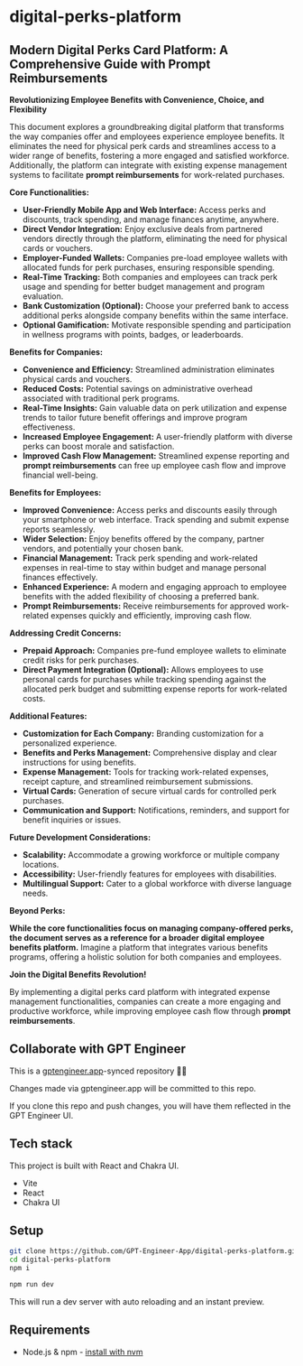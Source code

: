 # digital-perks-platform

## Modern Digital Perks Card Platform: A Comprehensive Guide with Prompt Reimbursements

**Revolutionizing Employee Benefits with Convenience, Choice, and Flexibility**

This document explores a groundbreaking digital platform that transforms the way companies offer and employees experience employee benefits. It eliminates the need for physical perk cards and streamlines access to a wider range of benefits, fostering a more engaged and satisfied workforce. Additionally, the platform can integrate with existing expense management systems to facilitate **prompt reimbursements** for work-related purchases.

**Core Functionalities:**

* **User-Friendly Mobile App and Web Interface:** Access perks and discounts, track spending, and manage finances anytime, anywhere.
* **Direct Vendor Integration:** Enjoy exclusive deals from partnered vendors directly through the platform, eliminating the need for physical cards or vouchers.
* **Employer-Funded Wallets:** Companies pre-load employee wallets with allocated funds for perk purchases, ensuring responsible spending.
* **Real-Time Tracking:** Both companies and employees can track perk usage and spending for better budget management and program evaluation.
* **Bank Customization (Optional):** Choose your preferred bank to access additional perks alongside company benefits within the same interface.
* **Optional Gamification:**  Motivate responsible spending and participation in wellness programs with points, badges, or leaderboards.

**Benefits for Companies:**

* **Convenience and Efficiency:** Streamlined administration eliminates physical cards and vouchers.
* **Reduced Costs:** Potential savings on administrative overhead associated with traditional perk programs.
* **Real-Time Insights:** Gain valuable data on perk utilization and expense trends to tailor future benefit offerings and improve program effectiveness.
* **Increased Employee Engagement:** A user-friendly platform with diverse perks can boost morale and satisfaction.
* **Improved Cash Flow Management:** Streamlined expense reporting and **prompt reimbursements** can free up employee cash flow and improve financial well-being.

**Benefits for Employees:**

* **Improved Convenience:** Access perks and discounts easily through your smartphone or web interface. Track spending and submit expense reports seamlessly.
* **Wider Selection:** Enjoy benefits offered by the company, partner vendors, and potentially your chosen bank.
* **Financial Management:** Track perk spending and work-related expenses in real-time to stay within budget and manage personal finances effectively.
* **Enhanced Experience:** A modern and engaging approach to employee benefits with the added flexibility of choosing a preferred bank.
* **Prompt Reimbursements:**  Receive reimbursements for approved work-related expenses quickly and efficiently, improving cash flow.

**Addressing Credit Concerns:**

* **Prepaid Approach:** Companies pre-fund employee wallets to eliminate credit risks for perk purchases.
* **Direct Payment Integration (Optional):** Allows employees to use personal cards for purchases while tracking spending against the allocated perk budget and submitting expense reports for work-related costs.

**Additional Features:**

* **Customization for Each Company:** Branding customization for a personalized experience.
* **Benefits and Perks Management:** Comprehensive display and clear instructions for using benefits.
* **Expense Management:** Tools for tracking work-related expenses, receipt capture, and streamlined reimbursement submissions.
* **Virtual Cards:** Generation of secure virtual cards for controlled perk purchases.
* **Communication and Support:** Notifications, reminders, and support for benefit inquiries or issues.

**Future Development Considerations:**

* **Scalability:** Accommodate a growing workforce or multiple company locations.
* **Accessibility:** User-friendly features for employees with disabilities.
* **Multilingual Support:** Cater to a global workforce with diverse language needs.

**Beyond Perks:**

**While the core functionalities focus on managing company-offered perks, the document serves as a reference for a broader digital employee benefits platform.**  Imagine a platform that integrates various benefits programs, offering a holistic solution for both companies and employees. 

**Join the Digital Benefits Revolution!**

By implementing a digital perks card platform with integrated expense management functionalities, companies can create a more engaging and productive workforce, while improving employee cash flow through **prompt reimbursements**.

## Collaborate with GPT Engineer

This is a [gptengineer.app](https://gptengineer.app)-synced repository 🌟🤖

Changes made via gptengineer.app will be committed to this repo.

If you clone this repo and push changes, you will have them reflected in the GPT Engineer UI.

## Tech stack

This project is built with React and Chakra UI.

- Vite
- React
- Chakra UI

## Setup

```sh
git clone https://github.com/GPT-Engineer-App/digital-perks-platform.git
cd digital-perks-platform
npm i
```

```sh
npm run dev
```

This will run a dev server with auto reloading and an instant preview.

## Requirements

- Node.js & npm - [install with nvm](https://github.com/nvm-sh/nvm#installing-and-updating)

